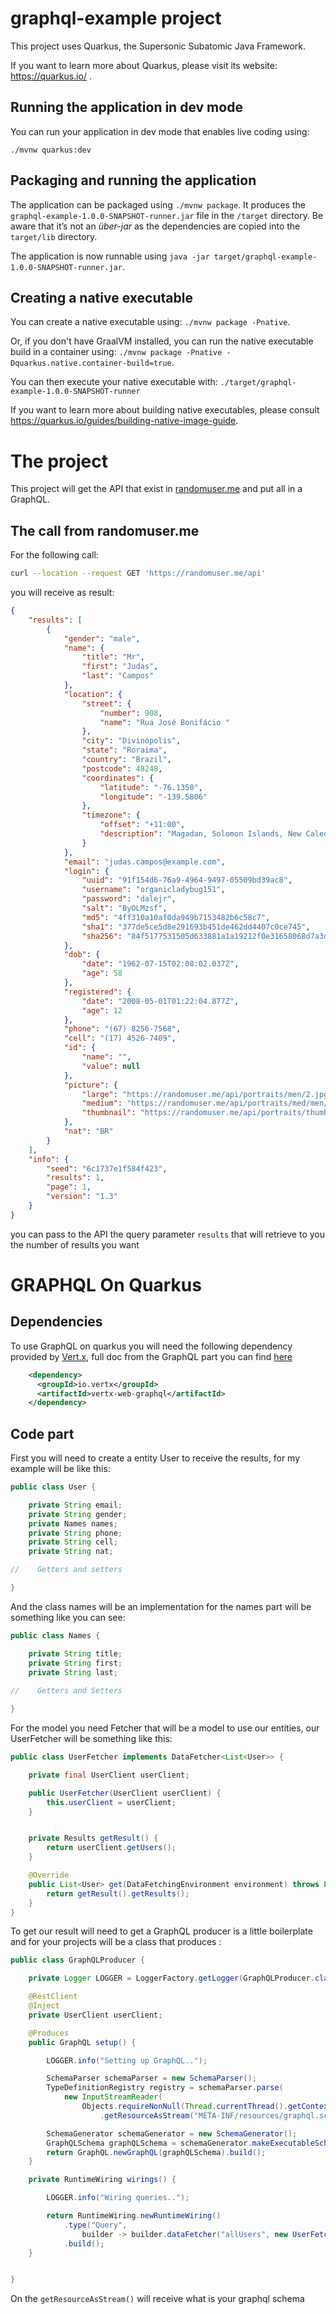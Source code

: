 # graphql-example project

This project uses Quarkus, the Supersonic Subatomic Java Framework.

If you want to learn more about Quarkus, please visit its website: https://quarkus.io/ .

## Running the application in dev mode

You can run your application in dev mode that enables live coding using:
```
./mvnw quarkus:dev
```

## Packaging and running the application

The application can be packaged using `./mvnw package`.
It produces the `graphql-example-1.0.0-SNAPSHOT-runner.jar` file in the `/target` directory.
Be aware that it’s not an _über-jar_ as the dependencies are copied into the `target/lib` directory.

The application is now runnable using `java -jar target/graphql-example-1.0.0-SNAPSHOT-runner.jar`.

## Creating a native executable

You can create a native executable using: `./mvnw package -Pnative`.

Or, if you don't have GraalVM installed, you can run the native executable build in a container using: `./mvnw package -Pnative -Dquarkus.native.container-build=true`.

You can then execute your native executable with: `./target/graphql-example-1.0.0-SNAPSHOT-runner`

If you want to learn more about building native executables, please consult https://quarkus.io/guides/building-native-image-guide.

# The project 

This project will get the API that exist in  [randomuser.me](https://randomuser.me) and put all in a GraphQL.

## The call from randomuser.me

For the following call:

```bash
curl --location --request GET 'https://randomuser.me/api'
```

you will receive as result:

```json
{
    "results": [
        {
            "gender": "male",
            "name": {
                "title": "Mr",
                "first": "Judas",
                "last": "Campos"
            },
            "location": {
                "street": {
                    "number": 908,
                    "name": "Rua José Bonifácio "
                },
                "city": "Divinópolis",
                "state": "Roraima",
                "country": "Brazil",
                "postcode": 48248,
                "coordinates": {
                    "latitude": "-76.1350",
                    "longitude": "-139.5806"
                },
                "timezone": {
                    "offset": "+11:00",
                    "description": "Magadan, Solomon Islands, New Caledonia"
                }
            },
            "email": "judas.campos@example.com",
            "login": {
                "uuid": "91f154d6-76a9-4964-9497-05509bd39ac8",
                "username": "organicladybug151",
                "password": "dalejr",
                "salt": "ByOLMzsf",
                "md5": "4ff310a10af0da949b7153482b6c58c7",
                "sha1": "377de5ce5d8e291693b451de462dd4407c0ce745",
                "sha256": "84f5177531505d633881a1a19212f0e31658068d7a3d19f125e79a8dbc6d1bc1"
            },
            "dob": {
                "date": "1962-07-15T02:08:02.037Z",
                "age": 58
            },
            "registered": {
                "date": "2008-05-01T01:22:04.877Z",
                "age": 12
            },
            "phone": "(67) 8256-7568",
            "cell": "(17) 4526-7409",
            "id": {
                "name": "",
                "value": null
            },
            "picture": {
                "large": "https://randomuser.me/api/portraits/men/2.jpg",
                "medium": "https://randomuser.me/api/portraits/med/men/2.jpg",
                "thumbnail": "https://randomuser.me/api/portraits/thumb/men/2.jpg"
            },
            "nat": "BR"
        }
    ],
    "info": {
        "seed": "6c1737e1f584f423",
        "results": 1,
        "page": 1,
        "version": "1.3"
    }
}
```

you can pass to the API the query parameter `results` that will retrieve to you the number of results you want  

# GRAPHQL On Quarkus

## Dependencies 

To use GraphQL on quarkus you will need the following dependency provided by  [Vert.x](https://vertx.io/), full doc from the 
GraphQL part you can find [here](https://vertx.io/docs/vertx-web-graphql/java/)

```xml
    <dependency>
      <groupId>io.vertx</groupId>
      <artifactId>vertx-web-graphql</artifactId>
    </dependency>
```

## Code part
First you will need to create a entity User to receive the results, for my example will be like this:

```java
public class User {

    private String email;
    private String gender;
    private Names names;
    private String phone;
    private String cell;
    private String nat;

//    Getters and setters

}
```

And the class names will be an  implementation for the names part will be something like you can see:

```java
public class Names {

    private String title;
    private String first;
    private String last;
    
//    Getters and Setters

}
```

For the model you need Fetcher that will be a model to use our entities, our UserFetcher will be something like this:


```java
public class UserFetcher implements DataFetcher<List<User>> {

    private final UserClient userClient;

    public UserFetcher(UserClient userClient) {
        this.userClient = userClient;
    }


    private Results getResult() {
        return userClient.getUsers();
    }

    @Override
    public List<User> get(DataFetchingEnvironment environment) throws Exception {
        return getResult().getResults();
    }
}
``` 

To get our result will need to get a GraphQL producer is a little boilerplate and for your projects will be a class
that produces :

```java
public class GraphQLProducer {

    private Logger LOGGER = LoggerFactory.getLogger(GraphQLProducer.class);

    @RestClient
    @Inject
    private UserClient userClient;

    @Produces
    public GraphQL setup() {

        LOGGER.info("Setting up GraphQL..");

        SchemaParser schemaParser = new SchemaParser();
        TypeDefinitionRegistry registry = schemaParser.parse(
            new InputStreamReader(
                Objects.requireNonNull(Thread.currentThread().getContextClassLoader()
                    .getResourceAsStream("META-INF/resources/graphql.schema"))));

        SchemaGenerator schemaGenerator = new SchemaGenerator();
        GraphQLSchema graphQLSchema = schemaGenerator.makeExecutableSchema(registry, wirings());
        return GraphQL.newGraphQL(graphQLSchema).build();
    }

    private RuntimeWiring wirings() {

        LOGGER.info("Wiring queries..");

        return RuntimeWiring.newRuntimeWiring()
            .type("Query",
                builder -> builder.dataFetcher("allUsers", new UserFetcher(userClient)))
            .build();
    }


}
```

On the `getResourceAsStream()` will receive what is your graphql schema 